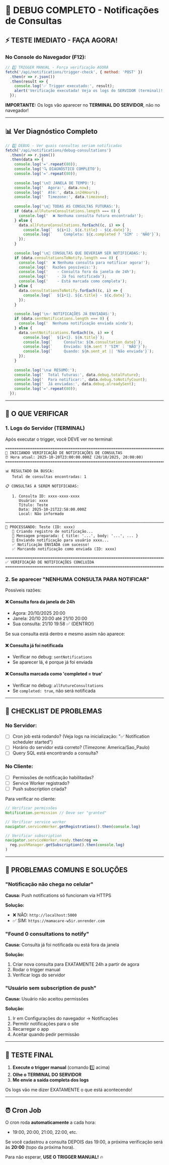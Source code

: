 # 🔔 DEBUG COMPLETO - Notificações de Consultas

## ⚡ TESTE IMEDIATO - FAÇA AGORA!

### **No Console do Navegador (F12):**

```javascript
// 1️⃣ TRIGGER MANUAL - Força verificação AGORA
fetch('/api/notifications/trigger-check', { method: 'POST' })
  .then(r => r.json())
  .then(result => {
    console.log('✅ Trigger executado:', result);
    alert('Verificação executada! Veja os logs do SERVIDOR (terminal)!');
  });
```

**IMPORTANTE:** Os logs vão aparecer no **TERMINAL DO SERVIDOR**, não no navegador!

---

## 📊 Ver Diagnóstico Completo

```javascript
// 2️⃣ DEBUG - Ver quais consultas seriam notificadas
fetch('/api/notifications/debug-consultations')
  .then(r => r.json())
  .then(data => {
    console.log('='.repeat(80));
    console.log('🔍 DIAGNÓSTICO COMPLETO');
    console.log('='.repeat(80));
    
    console.log('\n⏰ JANELA DE TEMPO:');
    console.log('  Agora:', data.now);
    console.log('  Até:', data.in24Hours);
    console.log('  Timezone:', data.timezone);
    
    console.log('\n📅 TODAS AS CONSULTAS FUTURAS:');
    if (data.allFutureConsultations.length === 0) {
      console.log('  ❌ Nenhuma consulta futura encontrada!');
    } else {
      data.allFutureConsultations.forEach((c, i) => {
        console.log(`  ${i+1}. ${c.title} - ${c.date}`);
        console.log(`     Completa: ${c.completed ? 'SIM' : 'NÃO'}`);
      });
    }
    
    console.log('\n🔔 CONSULTAS QUE DEVERIAM SER NOTIFICADAS:');
    if (data.consultationsToNotify.length === 0) {
      console.log('  ❌ Nenhuma consulta para notificar agora!');
      console.log('  Razões possíveis:');
      console.log('    - Consulta fora da janela de 24h');
      console.log('    - Já foi notificada');
      console.log('    - Está marcada como completa');
    } else {
      data.consultationsToNotify.forEach((c, i) => {
        console.log(`  ${i+1}. ${c.title} - ${c.date}`);
      });
    }
    
    console.log('\n✅ NOTIFICAÇÕES JÁ ENVIADAS:');
    if (data.sentNotifications.length === 0) {
      console.log('  Nenhuma notificação enviada ainda');
    } else {
      data.sentNotifications.forEach((n, i) => {
        console.log(`  ${i+1}. ${n.title}`);
        console.log(`     Consulta: ${n.consultation_date}`);
        console.log(`     Enviada: ${n.sent ? 'SIM' : 'NÃO'}`);
        console.log(`     Quando: ${n.sent_at || 'Não enviada'}`);
      });
    }
    
    console.log('\n📊 RESUMO:');
    console.log('  Total futuras:', data.debug.totalFuture);
    console.log('  Para notificar:', data.debug.toNotifyCount);
    console.log('  Já enviadas:', data.debug.alreadySent);
    console.log('='.repeat(80));
  });
```

---

## 🎯 O QUE VERIFICAR

### **1. Logs do Servidor (TERMINAL)**

Após executar o trigger, você DEVE ver no terminal:

```
================================================================================
📅 INICIANDO VERIFICAÇÃO DE NOTIFICAÇÕES DE CONSULTAS
⏰ Hora atual: 2025-10-20T23:00:00.000Z (20/10/2025, 20:00:00)
================================================================================

📊 RESULTADO DA BUSCA:
   Total de consultas encontradas: 1

📋 CONSULTAS A SEREM NOTIFICADAS:

   1. Consulta ID: xxxx-xxxx-xxxx
      Usuário: xxxx
      Título: Teste
      Data: 2025-10-21T22:58:00.000Z
      Local: Não informado

────────────────────────────────────────────────────────────────────────────────
🔔 PROCESSANDO: Teste (ID: xxxx)
   📝 Criando registro de notificação...
   📨 Mensagem preparada: { title: '...', body: '...', ... }
   🚀 Enviando notificação para usuário xxxx...
   ✅ Notificação ENVIADA com sucesso!
   ✅ Marcando notificação como enviada (ID: xxxx)

================================================================================
✅ VERIFICAÇÃO DE NOTIFICAÇÕES CONCLUÍDA
================================================================================
```

### **2. Se aparecer "NENHUMA CONSULTA PARA NOTIFICAR"**

Possíveis razões:

#### ❌ **Consulta fora da janela de 24h**
- Agora: 20/10/2025 20:00
- Janela: 20/10 20:00 até 21/10 20:00
- Sua consulta: 21/10 19:58 ✅ (DENTRO!)

Se sua consulta está dentro e mesmo assim não aparece:

#### ❌ **Consulta já foi notificada**
- Verificar no debug: `sentNotifications`
- Se aparecer lá, é porque já foi enviada

#### ❌ **Consulta marcada como 'completed = true'**
- Verificar no debug: `allFutureConsultations`
- Se `completed: true`, não será notificada

---

## 🔧 CHECKLIST DE PROBLEMAS

### **No Servidor:**

- [ ] Cron job está rodando? (Veja logs na inicialização: "✅ Notification scheduler started")
- [ ] Horário do servidor está correto? (Timezone: America/Sao_Paulo)
- [ ] Query SQL está encontrando a consulta?

### **No Cliente:**

- [ ] Permissões de notificação habilitadas?
- [ ] Service Worker registrado?
- [ ] Push subscription criada?

Para verificar no cliente:

```javascript
// Verificar permissões
Notification.permission // Deve ser "granted"

// Verificar service worker
navigator.serviceWorker.getRegistrations().then(console.log)

// Verificar subscription
navigator.serviceWorker.ready.then(reg => 
  reg.pushManager.getSubscription().then(console.log)
)
```

---

## 🚨 PROBLEMAS COMUNS E SOLUÇÕES

### **"Notificação não chega no celular"**

**Causa:** Push notifications só funcionam via HTTPS

**Solução:**
- ❌ NÃO: `http://localhost:5000`
- ✅ SIM: `https://mamacare-w5ir.onrender.com`

### **"Found 0 consultations to notify"**

**Causa:** Consulta já foi notificada ou está fora da janela

**Solução:**
1. Criar nova consulta para EXATAMENTE 24h a partir de agora
2. Rodar o trigger manual
3. Verificar logs do servidor

### **"Usuário sem subscription de push"**

**Causa:** Usuário não aceitou permissões

**Solução:**
1. Ir em Configurações do navegador → Notificações
2. Permitir notificações para o site
3. Recarregar o app
4. Aceitar quando pedir permissão

---

## 📱 TESTE FINAL

1. **Execute o trigger manual** (comando 1️⃣ acima)
2. **Olhe o TERMINAL DO SERVIDOR**
3. **Me envie a saída completa dos logs**

Os logs vão me dizer EXATAMENTE o que está acontecendo!

---

## ⏰ Cron Job

O cron roda **automaticamente** a cada hora:
- 19:00, 20:00, 21:00, 22:00, etc.

Se você cadastrou a consulta DEPOIS das 19:00, a próxima verificação será às **20:00** (topo da próxima hora).

Para não esperar, **USE O TRIGGER MANUAL!** 🔥

